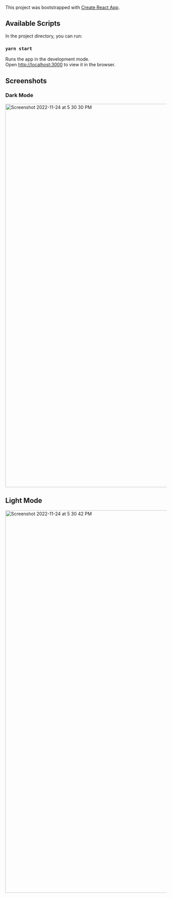 This project was bootstrapped with
[Create React App](https://github.com/facebook/create-react-app).

## Available Scripts

In the project directory, you can run:

### `yarn start`

Runs the app in the development mode.<br /> Open
[http://localhost:3000](http://localhost:3000) to view it in the browser.

## Screenshots
### Dark Mode
<img width="1194" alt="Screenshot 2022-11-24 at 5 30 30 PM" src="https://user-images.githubusercontent.com/17559205/203785448-2d62e18f-b1aa-44bd-af52-0a3b88794c5e.png">

## Light Mode
<img width="1191" alt="Screenshot 2022-11-24 at 5 30 42 PM" src="https://user-images.githubusercontent.com/17559205/203785490-6ded9b78-d6d9-48ba-b649-95eb0fde005d.png">
